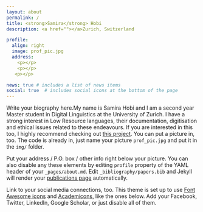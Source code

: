 ```yaml
---
layout: about
permalink: /
title: <strong>Samira</strong> Hobi
description: <a href=""></a>Zurich, Switzerland

profile:
  align: right
  image: prof_pic.jpg
  address: 
    <p></p>
    <p></p>
   <p></p>

news: true # includes a list of news items
social: true  # includes social icons at the bottom of the page
---
```



Write your biography here.My name is Samira Hobi and I am a second year Master student in Digital Linguistics at the University of Zurich. I have a strong interest in Low Resource languages, their documentation, digitisation and ethical issues related to these endeavours. If you are interested in this too, I highly recommend checking out [this project](https://www.barngarla.com). You can put a picture in, too. The code is already in, just name your picture `prof_pic.jpg` and put it in the `img/` folder.

Put your address / P.O. box / other info right below your picture. You can also disable any these elements by editing `profile` property of the YAML header of your `_pages/about.md`. Edit `_bibliography/papers.bib` and Jekyll will render your [publications page](/al-folio/publications/) automatically.

Link to your social media connections, too. This theme is set up to use [Font Awesome icons](http://fortawesome.github.io/Font-Awesome/) and [Academicons](https://jpswalsh.github.io/academicons/), like the ones below. Add your Facebook, Twitter, LinkedIn, Google Scholar, or just disable all of them.
